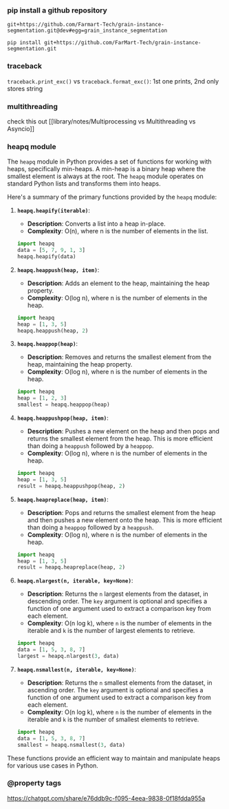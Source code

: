 
### pip install a github repository

`git+https://github.com/Farmart-Tech/grain-instance-segmentation.git@dev#egg=grain_instance_segmentation`

`pip install git+https://github.com/FarMart-Tech/grain-instance-segmentation.git`


### traceback

`traceback.print_exc()` vs `traceback.format_exc()`: 1st one prints, 2nd only stores string


### multithreading
check this out [[library/notes/Multiprocessing vs Multithreading vs Asyncio]]


### heapq module

The `heapq` module in Python provides a set of functions for working with heaps, specifically min-heaps. A min-heap is a binary heap where the smallest element is always at the root. The `heapq` module operates on standard Python lists and transforms them into heaps.

Here's a summary of the primary functions provided by the `heapq` module:

1. **`heapq.heapify(iterable)`**:
   - **Description**: Converts a list into a heap in-place.
   - **Complexity**: O(n), where n is the number of elements in the list.

   ```python
   import heapq
   data = [5, 7, 9, 1, 3]
   heapq.heapify(data)
   ```

2. **`heapq.heappush(heap, item)`**:
   - **Description**: Adds an element to the heap, maintaining the heap property.
   - **Complexity**: O(log n), where n is the number of elements in the heap.

   ```python
   import heapq
   heap = [1, 3, 5]
   heapq.heappush(heap, 2)
   ```

3. **`heapq.heappop(heap)`**:
   - **Description**: Removes and returns the smallest element from the heap, maintaining the heap property.
   - **Complexity**: O(log n), where n is the number of elements in the heap.

   ```python
   import heapq
   heap = [1, 2, 3]
   smallest = heapq.heappop(heap)
   ```

4. **`heapq.heappushpop(heap, item)`**:
   - **Description**: Pushes a new element on the heap and then pops and returns the smallest element from the heap. This is more efficient than doing a `heappush` followed by a `heappop`.
   - **Complexity**: O(log n), where n is the number of elements in the heap.

   ```python
   import heapq
   heap = [1, 3, 5]
   result = heapq.heappushpop(heap, 2)
   ```

5. **`heapq.heapreplace(heap, item)`**:
   - **Description**: Pops and returns the smallest element from the heap and then pushes a new element onto the heap. This is more efficient than doing a `heappop` followed by a `heappush`.
   - **Complexity**: O(log n), where n is the number of elements in the heap.

   ```python
   import heapq
   heap = [1, 3, 5]
   result = heapq.heapreplace(heap, 2)
   ```

6. **`heapq.nlargest(n, iterable, key=None)`**:
   - **Description**: Returns the `n` largest elements from the dataset, in descending order. The `key` argument is optional and specifies a function of one argument used to extract a comparison key from each element.
   - **Complexity**: O(n log k), where `n` is the number of elements in the iterable and `k` is the number of largest elements to retrieve.

   ```python
   import heapq
   data = [1, 5, 3, 8, 7]
   largest = heapq.nlargest(3, data)
   ```

7. **`heapq.nsmallest(n, iterable, key=None)`**:
   - **Description**: Returns the `n` smallest elements from the dataset, in ascending order. The `key` argument is optional and specifies a function of one argument used to extract a comparison key from each element.
   - **Complexity**: O(n log k), where `n` is the number of elements in the iterable and `k` is the number of smallest elements to retrieve.

   ```python
   import heapq
   data = [1, 5, 3, 8, 7]
   smallest = heapq.nsmallest(3, data)
   ```

These functions provide an efficient way to maintain and manipulate heaps for various use cases in Python.



### @property tags

https://chatgpt.com/share/e76ddb9c-f095-4eea-9838-0f18fdda955a



### 